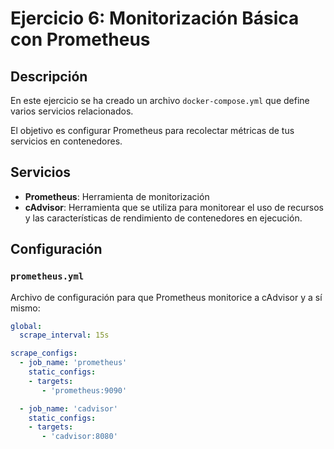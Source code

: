 # Ejercicio 6: Monitorización Básica con Prometheus

## Descripción
En este ejercicio se ha creado un archivo `docker-compose.yml` que define varios servicios relacionados.

El objetivo es configurar Prometheus para recolectar métricas de tus servicios en contenedores.

## Servicios

- **Prometheus**: Herramienta de monitorización
- **cAdvisor**: Herramienta que se utiliza para monitorear el uso de recursos y las características de rendimiento de contenedores en ejecución.

## Configuración

### `prometheus.yml`
Archivo de configuración para que Prometheus monitorice a cAdvisor y a sí mismo:

```prometheus.yml
global:
  scrape_interval: 15s

scrape_configs:
  - job_name: 'prometheus'
    static_configs:
    - targets: 
       - 'prometheus:9090'

  - job_name: 'cadvisor'
    static_configs:
    - targets: 
       - 'cadvisor:8080'
```